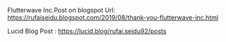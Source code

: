 Flutterwave Inc.Post on blogspot Url: https://rufaiseidu.blogspot.com/2019/08/thank-you-flutterwave-inc.html

Lucid Blog Post :  https://lucid.blog/rufai.seidu92/posts

